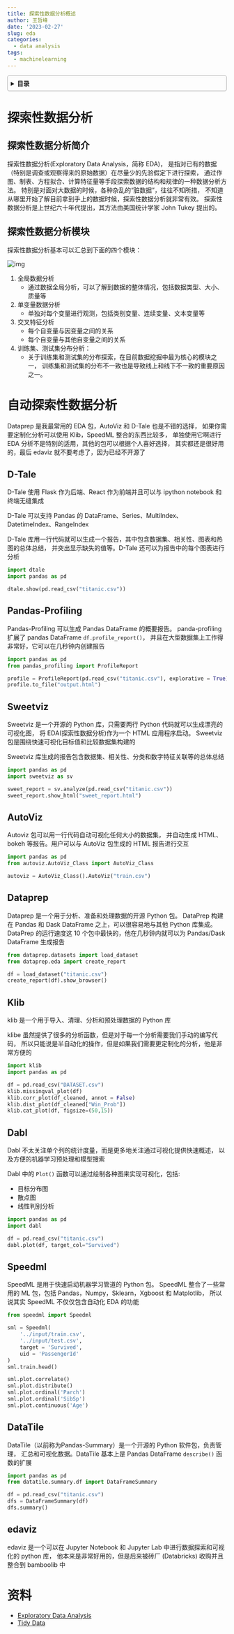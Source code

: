 ```yaml
---
title: 探索性数据分析概述
author: 王哲峰
date: '2023-02-27'
slug: eda
categories:
  - data analysis
tags:
  - machinelearning
---
```


<style>
details {
    border: 1px solid #aaa;
    border-radius: 4px;
    padding: .5em .5em 0;
}
summary {
    font-weight: bold;
    margin: -.5em -.5em 0;
    padding: .5em;
}
details[open] {
    padding: .5em;
}
details[open] summary {
    border-bottom: 1px solid #aaa;
    margin-bottom: .5em;
}
img {
    pointer-events: none;
}
</style>

<details><summary>目录</summary><p>

- [探索性数据分析](#探索性数据分析)
    - [探索性数据分析简介](#探索性数据分析简介)
    - [探索性数据分析模块](#探索性数据分析模块)
- [自动探索性数据分析](#自动探索性数据分析)
    - [D-Tale](#d-tale)
    - [Pandas-Profiling](#pandas-profiling)
    - [Sweetviz](#sweetviz)
    - [AutoViz](#autoviz)
    - [Dataprep](#dataprep)
    - [Klib](#klib)
    - [Dabl](#dabl)
    - [Speedml](#speedml)
    - [DataTile](#datatile)
    - [edaviz](#edaviz)
- [资料](#资料)
</p></details><p></p>

# 探索性数据分析

## 探索性数据分析简介

探索性数据分析(Exploratory Data Analysis，简称 EDA)，
是指对已有的数据（特别是调查或观察得来的原始数据）在尽量少的先验假定下进行探索，
通过作图、制表、方程拟合、计算特征量等手段探索数据的结构和规律的一种数据分析方法。
特别是对面对大数据的时候，各种杂乱的“脏数据”，往往不知所措，
不知道从哪里开始了解目前拿到手上的数据时候，探索性数据分析就非常有效。
探索性数据分析是上世纪六十年代提出，其方法由美国统计学家 John Tukey 提出的。

## 探索性数据分析模块

探索性数据分析基本可以汇总到下面的四个模块：

![img](images/eda.jpeg)

1. 全局数据分析
    - 通过数据全局分析，可以了解到数据的整体情况，包括数据类型、大小、质量等
2. 单变量数据分析
    - 单独对每个变量进行观测，包括类别变量、连续变量、文本变量等
3. 交叉特征分析
    - 每个自变量与因变量之间的关系
    - 每个自变量与其他自变量之间的关系
4. 训练集、测试集分布分析：
    - 关于训练集和测试集的分布探索，在目前数据挖掘中最为核心的模块之一，
      训练集和测试集的分布不一致也是导致线上和线下不一致的重要原因之一。

# 自动探索性数据分析

Dataprep 是我最常用的 EDA 包，AutoViz 和 D-Tale 也是不错的选择，
如果你需要定制化分析可以使用 Klib，SpeedML 整合的东西比较多，
单独使用它啊进行 EDA 分析不是特别的适用，其他的包可以根据个人喜好选择，
其实都还是很好用的，最后 edaviz 就不要考虑了，因为已经不开源了

## D-Tale

D-Tale 使用 Flask 作为后端、React 作为前端并且可以与 ipython notebook 和终端无缝集成

D-Tale 可以支持 Pandas 的 DataFrame、Series、MultiIndex、DatetimeIndex、RangeIndex

D-Tale 库用一行代码就可以生成一个报告，其中包含数据集、相关性、图表和热图的总体总结，
并突出显示缺失的值等。D-Tale 还可以为报告中的每个图表进行分析

```python
import dtale
import pandas as pd

dtale.show(pd.read_csv("titanic.csv"))
```

## Pandas-Profiling

Pandas-Profiling 可以生成 Pandas DataFrame 的概要报告。
panda-profiling 扩展了 pandas DataFrame `df.profile_report()`，
并且在大型数据集上工作得非常好，它可以在几秒钟内创建报告

```python
import pandas as pd
from pandas_profiling import ProfileReport

profile = ProfileReport(pd.read_csv("titanic.csv"), explorative = True)
profile.to_file("output.html")
```

## Sweetviz

Sweetviz 是一个开源的 Python 库，只需要两行 Python 代码就可以生成漂亮的可视化图，
将 EDA(探索性数据分析)作为一个 HTML 应用程序启动。
Sweetviz 包是围绕快速可视化目标值和比较数据集构建的

Sweetviz 库生成的报告包含数据集、相关性、分类和数字特征关联等的总体总结

```python
import pandas as pd
import sweetviz as sv

sweet_report = sv.analyze(pd.read_csv("titanic.csv"))
sweet_report.show_html("sweet_report.html")
```

## AutoViz

Autoviz 包可以用一行代码自动可视化任何大小的数据集，
并自动生成 HTML、bokeh 等报告。用户可以与 AutoViz 包生成的 HTML 报告进行交互

```python
import pandas as pd
from autoviz.AutoViz_Class import AutoViz_Class

autoviz = AutoViz_Class().AutoViz("train.csv")
```

## Dataprep

Dataprep 是一个用于分析、准备和处理数据的开源 Python 包。
DataPrep 构建在 Pandas 和 Dask DataFrame 之上，可以很容易地与其他 Python 库集成。
DataPrep 的运行速度这 10 个包中最快的，他在几秒钟内就可以为 Pandas/Dask DataFrame 生成报告

```python
from dataprep.datasets import load_dataset
from dataprep.eda import create_report

df = load_dataset("titanic.csv")
create_report(df).show_browser()
```

## Klib

klib 是一个用于导入、清理、分析和预处理数据的 Python 库

klibe 虽然提供了很多的分析函数，但是对于每一个分析需要我们手动的编写代码，
所以只能说是半自动化的操作，但是如果我们需要更定制化的分析，他是非常方便的

```python
import klib
import pandas as pd

df = pd.read_csv("DATASET.csv")
klib.missingval_plot(df)
klib.corr_plot(df_cleaned, annot = False)
klib.dist_plot(df_cleaned["Win_Prob"])
klib.cat_plot(df, figsize=(50,15))
```

## Dabl

Dabl 不太关注单个列的统计度量，而是更多地关注通过可视化提供快速概述，
以及方便的机器学习预处理和模型搜索

Dabl 中的 `Plot()` 函数可以通过绘制各种图来实现可视化，包括:

* 目标分布图
* 散点图
* 线性判别分析

```python
import pandas as pd
import dabl

df = pd.read_csv("titanic.csv")
dabl.plot(df, target_col="Survived")
```

## Speedml

SpeedML 是用于快速启动机器学习管道的 Python 包。
SpeedML 整合了一些常用的 ML 包，包括 Pandas，Numpy，Sklearn，Xgboost 和 Matplotlib，
所以说其实 SpeedML 不仅仅包含自动化 EDA 的功能

```python
from speedml import Speedml

sml = Speedml(
    '../input/train.csv', 
    '../input/test.csv',
    target = 'Survived', 
    uid = 'PassengerId'
)
sml.train.head()

sml.plot.correlate()
sml.plot.distribute()
sml.plot.ordinal('Parch')
sml.plot.ordinal('SibSp')
sml.plot.continuous('Age')
```

## DataTile

DataTile（以前称为Pandas-Summary）是一个开源的 Python 软件包，负责管理，
汇总和可视化数据。DataTile 基本上是 Pandas DataFrame `describe()` 函数的扩展

```python
import pandas as pd
from datatile.summary.df import DataFrameSummary

df = pd.read_csv("titanic.csv")
dfs = DataFrameSummary(df)
dfs.summary()
```

## edaviz

edaviz 是一个可以在 Jupyter Notebook 和 Jupyter Lab 中进行数据探索和可视化的 python 库，
他本来是非常好用的，但是后来被砖厂 (Databricks) 收购并且整合到 bamboolib 中

# 资料

* [Exploratory Data Analysis](https://www.stat.cmu.edu/~hseltman/309/Book/chapter4.pdf)
* [Tidy Data](https://tomaugspurger.net/posts/modern-5-tidy/)
